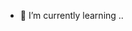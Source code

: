 - 🌱 I’m currently learning ..

<!---
Yerohe1381/Yerohe1381 is a ✨ special ✨ repository because its `README.md` (this file) appears on your GitHub profile.
You can click the Preview link to take a look at your changes.
--->
